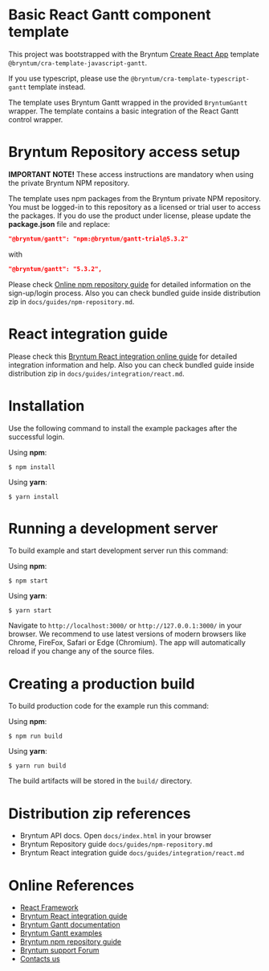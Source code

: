 # Basic React Gantt component template

This project was bootstrapped with the Bryntum [Create React App](https://github.com/facebook/create-react-app)
template `@bryntum/cra-template-javascript-gantt`.

If you use typescript, please use the `@bryntum/cra-template-typescript-gantt` template instead.

The template uses Bryntum Gantt wrapped in the provided `BryntumGantt` wrapper.
The template contains a basic integration of the React Gantt control wrapper.

# Bryntum Repository access setup

**IMPORTANT NOTE!** These access instructions are mandatory when using the private Bryntum NPM repository.

The template uses npm packages from the Bryntum private NPM repository. You must be logged-in to this repository as a
licensed or trial user to access the packages.
If you do use the product under license, please update the **package.json** file and replace:

```json
"@bryntum/gantt": "npm:@bryntum/gantt-trial@5.3.2"
```

with

```json
"@bryntum/gantt": "5.3.2",
```

Please check [Online npm repository guide](https://bryntum.com/products/gantt/docs/npm-repository/)
for detailed information on the sign-up/login process. Also you can check bundled guide inside distribution zip
in `docs/guides/npm-repository.md`.

# React integration guide

Please check this
[Bryntum React integration online guide](https://bryntum.com/products/gantt/docs/integration/react)
for detailed integration information and help. Also you can check bundled guide inside distribution zip
in `docs/guides/integration/react.md`.

# Installation

Use the following command to install the example packages after the successful login.

Using **npm**:

```shell
$ npm install
```

Using **yarn**:

```shell
$ yarn install
```

# Running a development server

To build example and start development server run this command:

Using **npm**:

```shell
$ npm start
```

Using **yarn**:

```shell
$ yarn start
```

Navigate to `http://localhost:3000/` or `http://127.0.0.1:3000/` in your browser. We recommend to use latest versions of
modern browsers like Chrome, FireFox, Safari or Edge (Chromium). The app will automatically reload if you change any of
the source files.

# Creating a production build

To build production code for the example run this command:

Using **npm**:

```shell
$ npm run build
```

Using **yarn**:

```shell
$ yarn run build
```

The build artifacts will be stored in the `build/` directory.

# Distribution zip references

* Bryntum API docs. Open `docs/index.html` in your browser
* Bryntum Repository guide `docs/guides/npm-repository.md`
* Bryntum React integration guide `docs/guides/integration/react.md`

# Online References

* [React Framework](https://github.com/facebook/create-react-app)
* [Bryntum React integration guide](https://bryntum.com/products/gantt/docs/integration/react/)
* [Bryntum Gantt documentation](https://bryntum.com/products/gantt/docs/)
* [Bryntum Gantt examples](https://bryntum.com/products/gantt/examples/)
* [Bryntum npm repository guide](https://bryntum.com/products/gantt/docs/npm-repository/)
* [Bryntum support Forum](https://forum.bryntum.com/)
* [Contacts us](https://bryntum.com/contact/)
